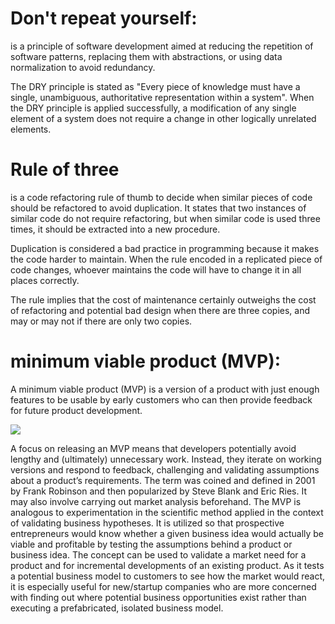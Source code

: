 # Don't repeat yourself:

is a principle of software development aimed at reducing the repetition of software patterns, replacing them with abstractions, or using data normalization to avoid redundancy.

The DRY principle is stated as "Every piece of knowledge must have a single, unambiguous, authoritative representation within a system". When the DRY principle is applied successfully, a modification of any single element of a system does not require a change in other logically unrelated elements.

# Rule of three

is a code refactoring rule of thumb to decide when similar pieces of code should be refactored to avoid duplication. It states that two instances of similar code do not require refactoring, but when similar code is used three times, it should be extracted into a new procedure.

Duplication is considered a bad practice in programming because it makes the code harder to maintain. When the rule encoded in a replicated piece of code changes, whoever maintains the code will have to change it in all places correctly.

The rule implies that the cost of maintenance certainly outweighs the cost of refactoring and potential bad design when there are three copies, and may or may not if there are only two copies.

# minimum viable product (MVP):

A minimum viable product (MVP) is a version of a product with just enough features to be usable by early customers who can then provide feedback for future product development.

<img src="https://innfactory.de/wp-content/uploads/2019/10/MVP.png">

A focus on releasing an MVP means that developers potentially avoid lengthy and (ultimately) unnecessary work. Instead, they iterate on working versions and respond to feedback, challenging and validating assumptions about a product’s requirements. The term was coined and defined in 2001 by Frank Robinson and then popularized by Steve Blank and Eric Ries. It may also involve carrying out market analysis beforehand. The MVP is analogous to experimentation in the scientific method applied in the context of validating business hypotheses. It is utilized so that prospective entrepreneurs would know whether a given business idea would actually be viable and profitable by testing the assumptions behind a product or business idea. The concept can be used to validate a market need for a product and for incremental developments of an existing product. As it tests a potential business model to customers to see how the market would react, it is especially useful for new/startup companies who are more concerned with finding out where potential business opportunities exist rather than executing a prefabricated, isolated business model.